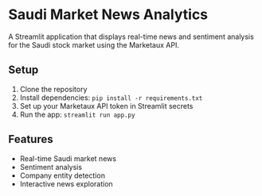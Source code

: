 # Saudi Market News Analytics

A Streamlit application that displays real-time news and sentiment analysis for the Saudi stock market using the Marketaux API.

## Setup

1. Clone the repository
2. Install dependencies: `pip install -r requirements.txt`
3. Set up your Marketaux API token in Streamlit secrets
4. Run the app: `streamlit run app.py`

## Features

- Real-time Saudi market news
- Sentiment analysis
- Company entity detection
- Interactive news exploration
